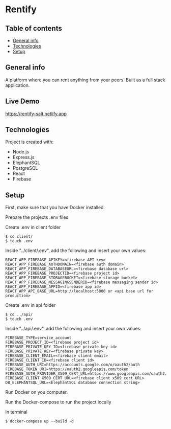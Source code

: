 # Rentify

## Table of contents
* [General info](#general-info)
* [Technologies](#technologies)
* [Setup](#setup)

## General info
A platform where you can rent anything from your peers. Built as a full stack application.

## Live Demo
https://rentify-salt.netlify.app
	
## Technologies
Project is created with:
* Node.js
* Express.js
* ElephantSQL
* PostgreSQL
* React
* Firebase
	
## Setup
First, make sure that you have Docker installed.

Prepare the projects .env files:

Create .env in client folder
```
$ cd client/
$ touch .env
```
Inside "../client/.env", add the following and insert your own values:
```
REACT_APP_FIREBASE_APIKEY=<firebase API key>
REACT_APP_FIREBASE_AUTHDOMAIN=<firebase auth domain>
REACT_APP_FIREBASE_DATABASEURL=<firebase database url>
REACT_APP_FIREBASE_PROJECTID=<firebase project id>
REACT_APP_FIREBASE_STORAGEBUCKET=<firebase storage bucket>
REACT_APP_FIREBASE_MESSAGINGSENDERID=<firebase messaging sender id>
REACT_APP_FIREBASE_APPID=<firebase app id>
REACT_APP_API_BASE_URL=http://localhost:5000 or <api base url for production>
```

Create .env in api folder
```
$ cd ../api/
$ touch .env
```
Inside "../api/.env", add the following and insert your own values:
```
FIREBASE_TYPE=service_account
FIREBASE_PROJECT_ID=<firebase project id>
FIREBASE_PRIVATE_KEY_ID=<firebase private key id>
FIREBASE_PRIVATE_KEY=<firebase private key>
FIREBASE_CLIENT_EMAIL=<firebase client email>
FIREBASE_CLIENT_ID=<firebase client id>
FIREBASE_AUTH_URI=https://accounts.google.com/o/oauth2/auth
FIREBASE_TOKEN_URI=https://oauth2.googleapis.com/token
FIREBASE_AUTH_PROVIDER_X509_CERT_URL=https://www.googleapis.com/oauth2/v1/certs
FIREBASE_CLIENT_X509_CERT_URL=<firebase client x509 cert URL>
DB_ELEPHANTSQL_URL=<ElephantSQL database connection string>
```

Run Docker on you computer.

Run the Docker-compose to run the project locally

In terminal
```
$ docker-compose up --build -d
```
